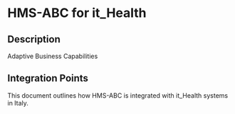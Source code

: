 # HMS-ABC for it_Health

## Description

Adaptive Business Capabilities

## Integration Points

This document outlines how HMS-ABC is integrated with it_Health systems in Italy.
